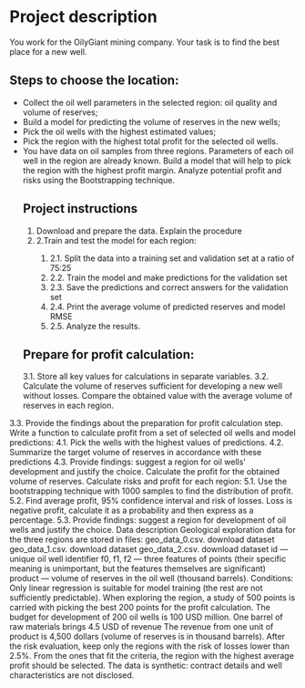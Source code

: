 <h1>Project description</h1>
You work for the OilyGiant mining company. Your task is to find the best place for a new well.

<h2>Steps to choose the location:</h2>
<ul><li>Collect the oil well parameters in the selected region: oil quality and volume of reserves;</li>
<li>Build a model for predicting the volume of reserves in the new wells;</li>
<li>Pick the oil wells with the highest estimated values;</li>
<li>Pick the region with the highest total profit for the selected oil wells.</li>
<li>You have data on oil samples from three regions. Parameters of each oil well in the region are already known. Build a model that will help to pick the region with the highest profit margin. Analyze potential profit and risks using the Bootstrapping technique.

<h2>Project instructions</h2>
   <ol><li>Download and prepare the data. Explain the procedure</li>
   <li>2.Train and test the model for each region:</li>
   <ol><li>2.1. Split the data into a training set and validation set at a ratio of 75:25</li>
   <li>2.2. Train the model and make predictions for the validation set</li>
   <li>2.3. Save the predictions and correct answers for the validation set</li>
   <li>2.4. Print the average volume of predicted reserves and model RMSE</li>
   <li>2.5. Analyze the results.</ol></li></ol></li>
<h2>Prepare for profit calculation:</h2>
3.1. Store all key values for calculations in separate variables.
3.2. Calculate the volume of reserves sufficient for developing a new well without losses. Compare the obtained value with the average volume of reserves in each region.</ul></li>
3.3. Provide the findings about the preparation for profit calculation step.
Write a function to calculate profit from a set of selected oil wells and model predictions:
4.1. Pick the wells with the highest values of predictions.
4.2. Summarize the target volume of reserves in accordance with these predictions
4.3. Provide findings: suggest a region for oil wells' development and justify the choice. Calculate the profit for the obtained volume of reserves.
Calculate risks and profit for each region:
5.1. Use the bootstrapping technique with 1000 samples to find the distribution of profit.
5.2. Find average profit, 95% confidence interval and risk of losses. Loss is negative profit, calculate it as a probability and then express as a percentage.
5.3. Provide findings: suggest a region for development of oil wells and justify the choice.
Data description
Geological exploration data for the three regions are stored in files:
geo_data_0.csv. download dataset
geo_data_1.csv. download dataset
geo_data_2.csv. download dataset
id — unique oil well identifier
f0, f1, f2 — three features of points (their specific meaning is unimportant, but the features themselves are significant)
product — volume of reserves in the oil well (thousand barrels).
Conditions:
Only linear regression is suitable for model training (the rest are not sufficiently predictable).
When exploring the region, a study of 500 points is carried with picking the best 200 points for the profit calculation.
The budget for development of 200 oil wells is 100 USD million.
One barrel of raw materials brings 4.5 USD of revenue The revenue from one unit of product is 4,500 dollars (volume of reserves is in thousand barrels).
After the risk evaluation, keep only the regions with the risk of losses lower than 2.5%. From the ones that fit the criteria, the region with the highest average profit should be selected.
The data is synthetic: contract details and well characteristics are not disclosed.
